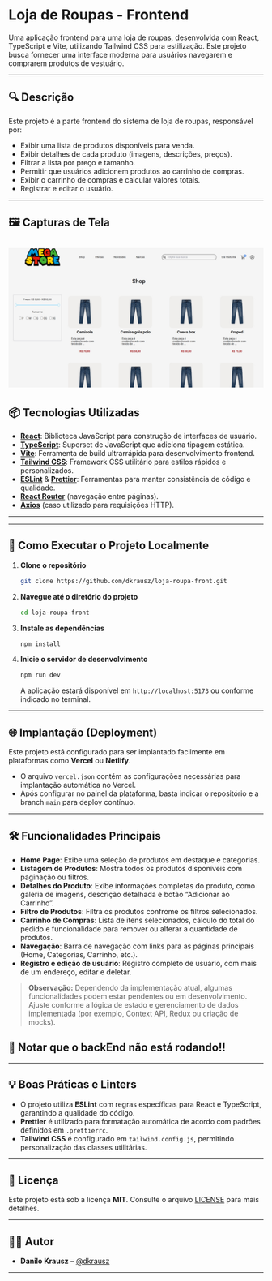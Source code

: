 # Loja de Roupas - Frontend

Uma aplicação frontend para uma loja de roupas, desenvolvida com React, TypeScript e Vite, utilizando Tailwind CSS para estilização. Este projeto busca fornecer uma interface moderna para usuários navegarem e comprarem produtos de vestuário.

---

## 🔍 Descrição

Este projeto é a parte frontend do sistema de loja de roupas, responsável por:

- Exibir uma lista de produtos disponíveis para venda.
- Exibir detalhes de cada produto (imagens, descrições, preços).
- Filtrar a lista por preço e tamanho.
- Permitir que usuários adicionem produtos ao carrinho de compras.
- Exibir o carrinho de compras e calcular valores totais.
- Registrar e editar o usuário.

---

## 🖼️ Capturas de Tela

## ![](./src/assets/screen/store.jpg)

## 📦 Tecnologias Utilizadas

- **[React](https://reactjs.org/)**: Biblioteca JavaScript para construção de interfaces de usuário.
- **[TypeScript](https://www.typescriptlang.org/)**: Superset de JavaScript que adiciona tipagem estática.
- **[Vite](https://vitejs.dev/)**: Ferramenta de build ultrarrápida para desenvolvimento frontend.
- **[Tailwind CSS](https://tailwindcss.com/)**: Framework CSS utilitário para estilos rápidos e personalizados.
- **[ESLint](https://eslint.org/)** & **[Prettier](https://prettier.io/)**: Ferramentas para manter consistência de código e qualidade.
- **[React Router](https://reactrouter.com/)** (navegação entre páginas).
- **[Axios](https://axios-http.com/)** (caso utilizado para requisições HTTP).

---

---

## 🚀 Como Executar o Projeto Localmente

1. **Clone o repositório**

   ```bash
   git clone https://github.com/dkrausz/loja-roupa-front.git
   ```

2. **Navegue até o diretório do projeto**

   ```bash
   cd loja-roupa-front
   ```

3. **Instale as dependências**

   ```bash
   npm install
   ```

4. **Inicie o servidor de desenvolvimento**
   ```bash
   npm run dev
   ```
   A aplicação estará disponível em `http://localhost:5173` ou conforme indicado no terminal.

---

## 🌐 Implantação (Deployment)

Este projeto está configurado para ser implantado facilmente em plataformas como **Vercel** ou **Netlify**.

- O arquivo `vercel.json` contém as configurações necessárias para implantação automática no Vercel.
- Após configurar no painel da plataforma, basta indicar o repositório e a branch `main` para deploy contínuo.

---

## 🛠 Funcionalidades Principais

- **Home Page**: Exibe uma seleção de produtos em destaque e categorias.
- **Listagem de Produtos**: Mostra todos os produtos disponíveis com paginação ou filtros.
- **Detalhes do Produto**: Exibe informações completas do produto, como galeria de imagens, descrição detalhada e botão “Adicionar ao Carrinho”.
- **Filtro de Produtos**: Filtra os produtos confrome os filtros selecionados.
- **Carrinho de Compras**: Lista de itens selecionados, cálculo do total do pedido e funcionalidade para remover ou alterar a quantidade de produtos.
- **Navegação**: Barra de navegação com links para as páginas principais (Home, Categorias, Carrinho, etc.).
- **Registro e edição de usuário**: Registro completo de usuário, com mais de um endereço, editar e deletar.

> **Observação:** Dependendo da implementação atual, algumas funcionalidades podem estar pendentes ou em desenvolvimento. Ajuste conforme a lógica de estado e gerenciamento de dados implementada (por exemplo, Context API, Redux ou criação de mocks).

## 🔐 Notar que o backEnd não está rodando!!

---

## 💡 Boas Práticas e Linters

- O projeto utiliza **ESLint** com regras específicas para React e TypeScript, garantindo a qualidade do código.
- **Prettier** é utilizado para formatação automática de acordo com padrões definidos em `.prettierrc`.
- **Tailwind CSS** é configurado em `tailwind.config.js`, permitindo personalização das classes utilitárias.

---

## 📝 Licença

Este projeto está sob a licença **MIT**. Consulte o arquivo [LICENSE](LICENSE) para mais detalhes.

---

## 🧑‍💻 Autor

- **Danilo Krausz** – [@dkrausz](https://github.com/dkrausz)

---
